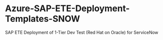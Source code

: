 # Azure-SAP-ETE-Deployment-Templates-SNOW
SAP ETE Deployment of 1-Tier Dev Test (Red Hat on Oracle) for ServiceNow
